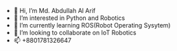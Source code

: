 - 👋 Hi, I’m Md. Abdullah Al Arif
- 👀 I’m interested in Python and Robotics
- 🌱 I’m currently learning ROS(Robot Operating Sysytem)
- 💞️ I’m looking to collaborate on IoT Robotics
- 📫 +8801781326647

<!---
Arifcse21/Arifcse21 is a ✨ special ✨ repository because its `README.md` (this file) appears on your GitHub profile.
You can click the Preview link to take a look at your changes.
--->
